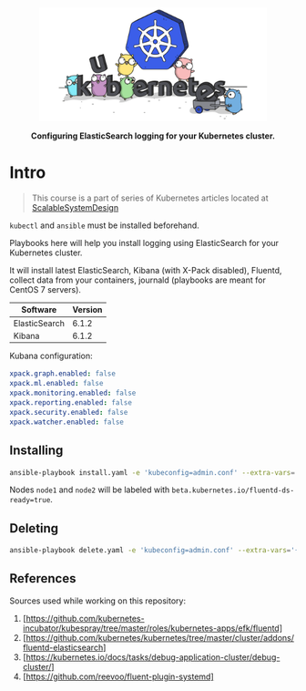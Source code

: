 <p align="center"><img src="https://github.com/ashleymcnamara/gophers/blob/master/KUBERNETES_GOPHER.png" width="400"></p>

<p align="center"><b>Configuring ElasticSearch logging for your Kubernetes cluster.</b></p>

# Intro #

> This course is a part of series of Kubernetes articles located at [ScalableSystemDesign]


`kubectl` and `ansible` must be installed beforehand. 

Playbooks here will help you install logging using ElasticSearch for your Kubernetes cluster.

It will install latest ElasticSearch, Kibana (with X-Pack disabled), Fluentd, collect data from your containers, 
journald (playbooks are meant for CentOS 7 servers).

| Software        | Version      |
| --------------- |--------------|
| ElasticSearch   | 6.1.2        |
| Kibana          | 6.1.2        |

Kubana configuration:

```yaml
xpack.graph.enabled: false
xpack.ml.enabled: false
xpack.monitoring.enabled: false
xpack.reporting.enabled: false
xpack.security.enabled: false
xpack.watcher.enabled: false
```

## Installing

```bash
ansible-playbook install.yaml -e 'kubeconfig=admin.conf' --extra-vars='{"nodes": [node1,node2]}' -v
```

Nodes `node1` and `node2` will be labeled with `beta.kubernetes.io/fluentd-ds-ready=true`.

## Deleting
```bash
ansible-playbook delete.yaml -e 'kubeconfig=admin.conf' --extra-vars='{"nodes": [node1,node2]}' -v
```

## References

Sources used while working on this repository:
1. [https://github.com/kubernetes-incubator/kubespray/tree/master/roles/kubernetes-apps/efk/fluentd]
2. [https://github.com/kubernetes/kubernetes/tree/master/cluster/addons/fluentd-elasticsearch]
3. [https://kubernetes.io/docs/tasks/debug-application-cluster/debug-cluster/]
4. [https://github.com/reevoo/fluent-plugin-systemd]

[ScalableSystemDesign]: https://scalablesystem.design/lesson/kubernetes-logging-elk/
[https://github.com/kubernetes-incubator/kubespray/tree/master/roles/kubernetes-apps/efk/fluentd]: https://github.com/kubernetes-incubator/kubespray/tree/master/roles/kubernetes-apps/efk/fluentd
[https://github.com/kubernetes/kubernetes/tree/master/cluster/addons/fluentd-elasticsearch]: https://github.com/kubernetes/kubernetes/tree/master/cluster/addons/fluentd-elasticsearch
[https://kubernetes.io/docs/tasks/debug-application-cluster/debug-cluster/]: https://kubernetes.io/docs/tasks/debug-application-cluster/debug-cluster/
[https://github.com/reevoo/fluent-plugin-systemd]: https://github.com/reevoo/fluent-plugin-systemd
[https://scalablesystem.design/lesson/kubernetes-logging-elk/]: https://scalablesystem.design/lesson/kubernetes-logging-elk/